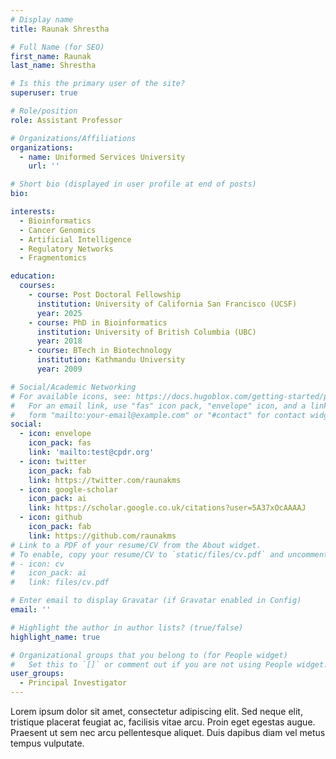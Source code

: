 ```yaml
---
# Display name
title: Raunak Shrestha

# Full Name (for SEO)
first_name: Raunak
last_name: Shrestha

# Is this the primary user of the site?
superuser: true

# Role/position
role: Assistant Professor

# Organizations/Affiliations
organizations:
  - name: Uniformed Services University
    url: ''

# Short bio (displayed in user profile at end of posts)
bio: 

interests:
  - Bioinformatics
  - Cancer Genomics
  - Artificial Intelligence
  - Regulatory Networks
  - Fragmentomics

education:
  courses:
    - course: Post Doctoral Fellowship
      institution: University of California San Francisco (UCSF)
      year: 2025
    - course: PhD in Bioinformatics
      institution: University of British Columbia (UBC)
      year: 2018
    - course: BTech in Biotechnology
      institution: Kathmandu University
      year: 2009

# Social/Academic Networking
# For available icons, see: https://docs.hugoblox.com/getting-started/page-builder/#icons
#   For an email link, use "fas" icon pack, "envelope" icon, and a link in the
#   form "mailto:your-email@example.com" or "#contact" for contact widget.
social:
  - icon: envelope
    icon_pack: fas
    link: 'mailto:test@cpdr.org'
  - icon: twitter
    icon_pack: fab
    link: https://twitter.com/raunakms
  - icon: google-scholar
    icon_pack: ai
    link: https://scholar.google.co.uk/citations?user=5A37xOcAAAAJ
  - icon: github
    icon_pack: fab
    link: https://github.com/raunakms
# Link to a PDF of your resume/CV from the About widget.
# To enable, copy your resume/CV to `static/files/cv.pdf` and uncomment the lines below.
# - icon: cv
#   icon_pack: ai
#   link: files/cv.pdf

# Enter email to display Gravatar (if Gravatar enabled in Config)
email: ''

# Highlight the author in author lists? (true/false)
highlight_name: true

# Organizational groups that you belong to (for People widget)
#   Set this to `[]` or comment out if you are not using People widget.
user_groups:
  - Principal Investigator
---
```


Lorem ipsum dolor sit amet, consectetur adipiscing elit. Sed neque elit, tristique placerat feugiat ac, facilisis vitae arcu. Proin eget egestas augue. Praesent ut sem nec arcu pellentesque aliquet. Duis dapibus diam vel metus tempus vulputate.
